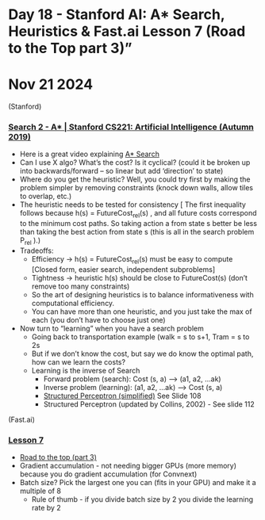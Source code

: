 # Day 18 -  Stanford AI: A* Search, Heuristics & Fast.ai Lesson 7 (Road to the Top part 3)”

# Nov 21 2024 

(Stanford)
### [Search 2 - A* | Stanford CS221: Artificial Intelligence (Autumn 2019)](https://www.youtube.com/watch?v=HEs1ZCvLH2s&list=PLoROMvodv4rOca_Ovz1DvdtWuz8BfSWL2&index=18)
* Here is a great video explaining [A* Search ](https://youtu.be/6TsL96NAZCo?si=iN4dNJqM6vdpH72c)
* Can I use X algo? What’s the cost? Is it cyclical? (could it be broken up into backwards/forward – so linear but add ‘direction’ to state)
* Where do you get the heuristic? Well, you could try first by making the problem simpler by removing constraints (knock down walls, allow tiles to overlap, etc.)
* The heuristic needs to be tested for consistency [ The first inequality follows because h(s) = FutureCost<sub>rel</sub>(s) , and all future costs correspond to the minimum cost paths. So taking action a  from state s better be less than taking the best action from state s (this is all in the search problem P<sub>rel</sub> ).)
* Tradeoffs:  
    * Efficiency → h(s) = FutureCost<sub>rel</sub>(s) must be easy to compute [Closed form, easier search, independent subproblems]
    * Tightness → heuristic h(s) should be close to FutureCost(s) (don’t remove too many constraints)
    * So the art of designing heuristics is to balance informativeness with computational efficiency.
    * You can have more than one heuristic, and you just take the max of each (you don’t have to choose just one)
* Now turn to “learning” when you have a search problem
    * Going back to transportation example (walk = s to s+1, Tram = s to 2s
    * But if we don’t know the cost, but say we do know the optimal path, how can we learn the costs?
    * Learning is the inverse of Search
        - Forward problem (search):   Cost (s, a)  –>  (a1, a2, …ak)
        - Inverse problem (learning):   (a1, a2, …ak)  –>  Cost (s, a)
        - [Structured Perceptron (simplified)](https://stanford-cs221.github.io/spring2024/modules/module.html#include=search%2Fsearch2.js&slideId=learning-algorithm&level=5) See Slide 108
        - Structured Perceptron (updated by Collins, 2002) - See slide 112

(Fast.ai)
### [Lesson 7](https://course.fast.ai/Lessons/lesson7.html)
* [Road to the top (part 3)](https://www.kaggle.com/code/jhoward/scaling-up-road-to-the-top-part-3)
* Gradient accumulation - not needing bigger GPUs (more memory) because you do gradient accumulation (for Convnext)
* Batch size? Pick the largest one you can (fits in your GPU) and make it a multiple of 8
    - Rule of thumb - if you divide batch size by 2 you divide the learning rate by 2
